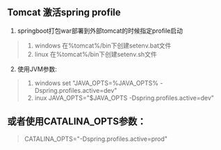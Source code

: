 ## Tomcat 激活spring profile
1. springboot打包war部署到外部tomcat的时候指定profile启动
>1. windows 在%tomcat%/bin下创建setenv.bat文件
>2. linux 在%tomcat%/bin下创建setenv.sh文件
2. 使用JVM参数:
>1. windows set "JAVA_OPTS=%JAVA_OPTS% -Dspring.profiles.active=dev"
>2. inux JAVA_OPTS="$JAVA_OPTS -Dspring.profiles.active=dev"
## 或者使用CATALINA_OPTS参数：
> CATALINA_OPTS="-Dspring.profiles.active=prod"